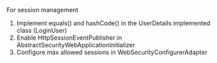For session management
1. Implement equals() and hashCode() in the UserDetails implemented class (LoginUser)
2. Enable HttpSessionEventPublisher in AbstractSecurityWebApplicationInitializer
3. Configure max allowed sessions in WebSecurityConfigurerAdapter